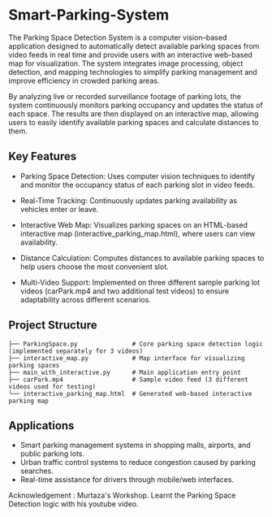 # Smart-Parking-System

The Parking Space Detection System is a computer vision–based application designed to automatically detect available parking spaces from video feeds in real time and provide users with an interactive web-based map for visualization. The system integrates image processing, object detection, and mapping technologies to simplify parking management and improve efficiency in crowded parking areas.

By analyzing live or recorded surveillance footage of parking lots, the system continuously monitors parking occupancy and updates the status of each space. The results are then displayed on an interactive map, allowing users to easily identify available parking spaces and calculate distances to them.

## Key Features

- Parking Space Detection:
Uses computer vision techniques to identify and monitor the occupancy status of each parking slot in video feeds.

- Real-Time Tracking:
Continuously updates parking availability as vehicles enter or leave.

- Interactive Web Map:
Visualizes parking spaces on an HTML-based interactive map (interactive_parking_map.html), where users can view availability.

- Distance Calculation:
Computes distances to available parking spaces to help users choose the most convenient slot.

- Multi-Video Support:
Implemented on three different sample parking lot videos (carPark.mp4 and two additional test videos) to ensure adaptability across different scenarios.

## Project Structure

```
├── ParkingSpace.py               # Core parking space detection logic (implemented separately for 3 videos)
├── interactive_map.py            # Map interface for visualizing parking spaces
├── main_with_interactive.py      # Main application entry point
├── carPark.mp4                   # Sample video feed (3 different videos used for testing)
└── interactive_parking_map.html  # Generated web-based interactive parking map
```

## Applications

- Smart parking management systems in shopping malls, airports, and public parking lots.
- Urban traffic control systems to reduce congestion caused by parking searches.
- Real-time assistance for drivers through mobile/web interfaces.


Acknowledgement : Murtaza's Workshop. Learnt the Parking Space Detection logic with his youtube video.
